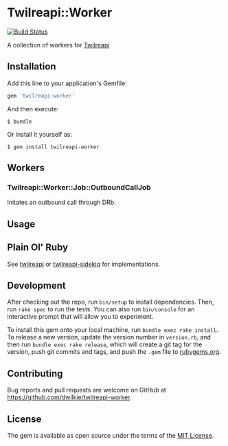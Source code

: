# Twilreapi::Worker

[![Build Status](https://travis-ci.org/dwilkie/twilreapi-worker.svg?branch=master)](https://travis-ci.org/dwilkie/twilreapi-worker)

A collection of workers for [Twilreapi](https://github.com/dwilkie/twilreapi)

## Installation

Add this line to your application's Gemfile:

```ruby
gem 'twilreapi-worker'
```

And then execute:

    $ bundle

Or install it yourself as:

    $ gem install twilreapi-worker

## Workers

### Twilreapi::Worker::Job::OutboundCallJob

Initates an outbound call through DRb.

## Usage

## Plain Ol' Ruby

See [twilreapi](https://github.com/dwilkie/twilreapi) or [twilreapi-sidekiq](https://github.com/dwilkie/twilreapi-sidekiq) for implementations.

## Development

After checking out the repo, run `bin/setup` to install dependencies. Then, run `rake spec` to run the tests. You can also run `bin/console` for an interactive prompt that will allow you to experiment.

To install this gem onto your local machine, run `bundle exec rake install`. To release a new version, update the version number in `version.rb`, and then run `bundle exec rake release`, which will create a git tag for the version, push git commits and tags, and push the `.gem` file to [rubygems.org](https://rubygems.org).

## Contributing

Bug reports and pull requests are welcome on GitHub at https://github.com/dwilkie/twilreapi-worker.


## License

The gem is available as open source under the terms of the [MIT License](http://opensource.org/licenses/MIT).

